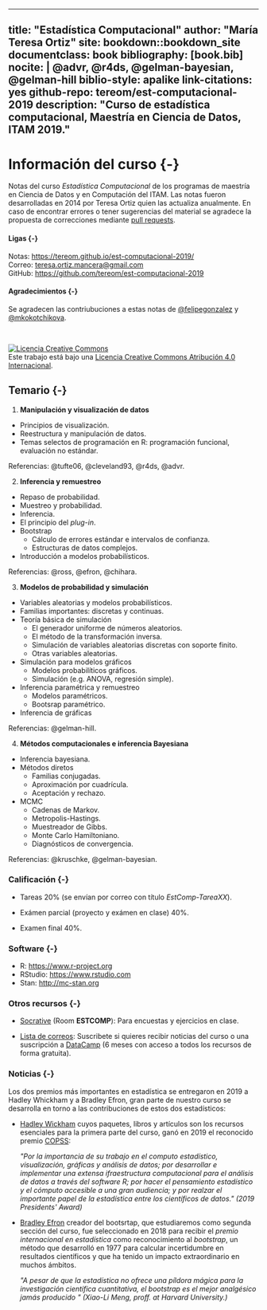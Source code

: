 
--- 
title: "Estadística Computacional"
author: "María Teresa Ortiz"
site: bookdown::bookdown_site
documentclass: book
bibliography: [book.bib]
nocite: |
    @advr, @r4ds, @gelman-bayesian, @gelman-hill
biblio-style: apalike
link-citations: yes
github-repo: tereom/est-computacional-2019
description: "Curso de estadística computacional, Maestría en Ciencia de Datos, ITAM 2019."
---


# Información del curso {-}

Notas del curso *Estadística Computacional* de los programas de maestría en 
Ciencia de Datos y en Computación del ITAM. Las notas fueron desarrolladas en 
2014 por Teresa Ortiz quien las actualiza anualmente. En caso de encontrar 
errores o tener sugerencias del material se agradece la propuesta de 
correcciones mediante [pull requests](https://github.com/tereom/est-computacional-2019).

#### Ligas {-}

Notas: https://tereom.github.io/est-computacional-2019/    
Correo: teresa.ortiz.mancera@gmail.com   
GitHub: https://github.com/tereom/est-computacional-2019 

#### Agradecimientos {-}
Se agradecen las contriubuciones a estas notas de [\@felipegonzalez](https://github.com/felipegonzalez)
y [\@mkokotchikova](https://github.com/mkokotchikova).

</br>

<a rel="license" href="http://creativecommons.org/licenses/by/4.0/"><img alt="Licencia Creative Commons" style="border-width:0" src="https://i.creativecommons.org/l/by/4.0/88x31.png" /></a><br />Este trabajo está bajo una <a rel="license" href="http://creativecommons.org/licenses/by/4.0/">Licencia Creative Commons Atribución 4.0 Internacional</a>.


## Temario {-}

1. **Manipulación y visualización de datos**

-   Principios de visualización.
-   Reestructura y manipulación de datos.
-   Temas selectos de programación en R: programación funcional, evaluación 
no estándar.

Referencias: @tufte06, @cleveland93, @r4ds, @advr.

2. **Inferencia y remuestreo**

-   Repaso de probabilidad.
-   Muestreo y probabilidad.
-   Inferencia.
-   El principio del *plug-in*.
-   Bootstrap
    -   Cálculo de errores estándar e intervalos de confianza.
    -   Estructuras de datos complejos.
-   Introducción a modelos probabilísticos.

Referencias: @ross, @efron, @chihara.

3. **Modelos de probabilidad y simulación**

-   Variables aleatorias y modelos probabilísticos.
-   Familias importantes: discretas y continuas.
-   Teoría básica de simulación
    -   El generador uniforme de números aleatorios.
    -   El método de la transformación inversa.
    -   Simulación de variables aleatorias discretas con soporte finito.
    -   Otras variables aleatorias.
-   Simulación para modelos gráficos
    -   Modelos probabilíticos gráficos.
    -   Simulación (e.g. ANOVA, regresión simple).
-   Inferencia paramétrica y remuestreo
    -   Modelos paramétricos.
    -   Bootsrap paramétrico.
-   Inferencia de gráficas

 Referencias: @gelman-hill.

4. **Métodos computacionales e inferencia Bayesiana**

-   Inferencia bayesiana.
-   Métodos diretos
    -   Familias conjugadas.
    -   Aproximación por cuadrícula.
    -   Aceptación y rechazo.
-   MCMC
    -   Cadenas de Markov.
    -   Metropolis-Hastings.
    -   Muestreador de Gibbs.
    -   Monte Carlo Hamiltoniano.
    -   Diagnósticos de convergencia.

Referencias: @kruschke, @gelman-bayesian.

### Calificación {-}

* Tareas 20% (se envían por correo con título *EstComp-TareaXX*).

* Exámen parcial (proyecto y exámen en clase) 40%.

* Examen final 40%.

### Software {-}

- R: https://www.r-project.org
- RStudio: https://www.rstudio.com
- Stan: http://mc-stan.org

### Otros recursos {-}

* [Socrative](https://b.socrative.com/login/student/) (Room **ESTCOMP**):
Para encuestas y ejercicios en clase.


* [Lista de correos](https://docs.google.com/spreadsheets/d/1ZNdpl-_c495FRb1ZEZ-TpxFDBk5Uai-9Ms-IHgsYq-E/edit?usp=sharing): Suscribete si quieres recibir noticias del curso o una 
suscripción a [DataCamp](https://www.datacamp.com) (6 meses con acceso a todos
los recursos de forma gratuita).

### Noticias {-}

Los dos premios más importantes en estadística se entregaron en 2019 a Hadley
Whickham y a Bradley Efron, gran parte de nuestro curso se desarrolla 
en torno a las contribuciones de estos dos estadísticos:

* [Hadley Wickham](https://community.amstat.org/copss/awards/presidents) 
cuyos paquetes, libros y artículos son los recursos esenciales para la primera
parte del curso, ganó en 2019 el reconocido premio [COPSS](https://en.wikipedia.org/wiki/COPSS_Presidents%27_Award):
    
    *"Por la importancia de su trabajo en el computo estadístico, visualización, 
    gráficas y análisis de datos; por desarrollar e implementar una extensa
    ifraestructura computacional para el análisis de datos a través del 
    *software* R; por hacer el pensamiento estadístico y el cómputo accesible
    a una gran audiencia; y por realzar el importante papel de la estadística
    entre los científicos de datos." (2019 Presidents' Award)*

* [Bradley Efron](https://statprize.org/index.cfm) creador del bootsrtap, que
estudiaremos como segunda sección del curso, fue seleccionado en 2018 para
recibir el *premio internacional en estadística* como reconocimiento al
*bootstrap*, un método que desarrolló en 1977 para calcular incertidumbre en
resultados científicos y que ha tenido un impacto extraordinario en muchos
ámbitos.
    
    *"A pesar de que la estadística no ofrece una píldora mágica para la 
    investigación científica cuantitativa, el bootstrap es el mejor analgésico
    jamás producido " (Xiao-Li Meng, proff. at Harvard University.)*
